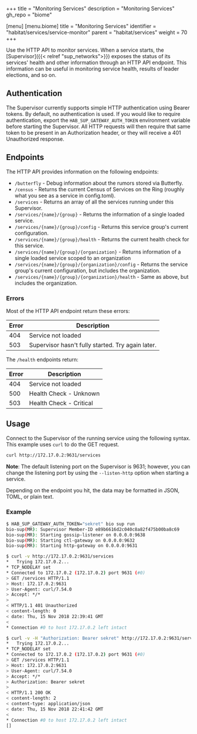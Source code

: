+++
title = "Monitoring Services"
description = "Monitoring Services"
gh_repo = "biome"

[menu]
  [menu.biome]
    title = "Monitoring Services"
    identifier = "habitat/services/service-monitor"
    parent = "habitat/services"
    weight = 70
+++

Use the HTTP API to monitor services. When a service starts, the [Supervisor]({{< relref "sup_networks">}}) exposes the status of its services' health and other information through an HTTP API endpoint. This information can be useful in monitoring service health, results of leader elections, and so on.

## Authentication

The Supervisor currently supports simple HTTP authentication using Bearer tokens.
By default, no authentication is used. If you would like to require authentication,
export the `HAB_SUP_GATEWAY_AUTH_TOKEN` environment variable before starting the
Supervisor. All HTTP requests will then require that same token to be present in
an Authorization header, or they will receive a 401 Unauthorized response.

## Endpoints

The HTTP API provides information on the following endpoints:

* `/butterfly` - Debug information about the rumors stored via Butterfly.
* `/census` - Returns the current Census of Services on the Ring (roughly what you see as a service in config.toml).
* `/services` - Returns an array of all the services running under this Supervisor.
* `/services/{name}/{group}` - Returns the information of a single loaded service.
* `/services/{name}/{group}/config` - Returns this service group's current configuration.
* `/services/{name}/{group}/health` - Returns the current health check for this service.
* `/services/{name}/{group}/{organization}` - Returns information of a single loaded service scoped to an organization
* `/services/{name}/{group}/{organization}/config` - Returns the service group's current configuration, but includes the organization.
* `/services/{name}/{group}/{organization}/health` - Same as above, but includes the organization.

### Errors

Most of the HTTP API endpoint return these errors:

| Error | Description |
| ----- | ----------- |
| 404 | Service not loaded |
| 503 | Supervisor hasn't fully started. Try again later. |

The `/health` endpoints return:

| Error | Description |
| ----- | ----------- |
| 404 | Service not loaded |
| 500 | Health Check - Unknown |
| 503 | Health Check - Critical |

## Usage

Connect to the Supervisor of the running service using the following syntax. This example uses `curl` to do the GET request.

```bash
curl http://172.17.0.2:9631/services
```

**Note**: The default listening port on the Supervisor is 9631; however, you can change the listening port by using the `--listen-http` option when starting a service.

Depending on the endpoint you hit, the data may be formatted in JSON, TOML, or plain text.

### Example

```bash
$ HAB_SUP_GATEWAY_AUTH_TOKEN="sekret" bio sup run
bio-sup(MR): Supervisor Member-ID e89b6616d2c040c8a82f475b00ba8c69
bio-sup(MR): Starting gossip-listener on 0.0.0.0:9638
bio-sup(MR): Starting ctl-gateway on 0.0.0.0:9632
bio-sup(MR): Starting http-gateway on 0.0.0.0:9631
```

```bash
$ curl -v http://172.17.0.2:9631/services
*   Trying 172.17.0.2...
* TCP_NODELAY set
* Connected to 172.17.0.2 (172.17.0.2) port 9631 (#0)
> GET /services HTTP/1.1
> Host: 172.17.0.2:9631
> User-Agent: curl/7.54.0
> Accept: */*
>
< HTTP/1.1 401 Unauthorized
< content-length: 0
< date: Thu, 15 Nov 2018 22:39:41 GMT
<
* Connection #0 to host 172.17.0.2 left intact
```

```bash
$ curl -v -H "Authorization: Bearer sekret" http://172.17.0.2:9631/services
*   Trying 172.17.0.2...
* TCP_NODELAY set
* Connected to 172.17.0.2 (172.17.0.2) port 9631 (#0)
> GET /services HTTP/1.1
> Host: 172.17.0.2:9631
> User-Agent: curl/7.54.0
> Accept: */*
> Authorization: Bearer sekret
>
< HTTP/1.1 200 OK
< content-length: 2
< content-type: application/json
< date: Thu, 15 Nov 2018 22:41:42 GMT
<
* Connection #0 to host 172.17.0.2 left intact
[]
```
